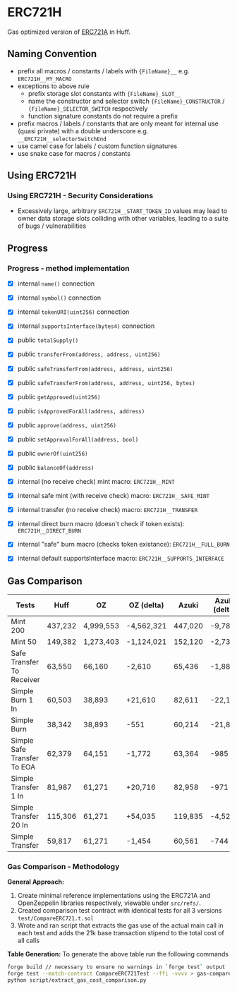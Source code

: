 # ERC721H

Gas optimized version of [ERC721A](https://github.com/chiru-labs/ERC721a) in
Huff.

## Naming Convention
- prefix all macros / constants / labels with `{FileName}__` e.g. `ERC721H__MY_MACRO`
- exceptions to above rule
  - prefix storage slot constants with `{FileName}_SLOT__`
  - name the constructor and selector switch `{FileName}_CONSTRUCTOR` / `{FileName}_SELECTOR_SWITCH` respectively
  - function signature constants do not require a prefix
- prefix macros / labels / constants that are only meant for internal use (quasi
  private) with a double underscore e.g. `__ERC721H__selectorSwitchEnd`
- use camel case for labels / custom function signatures
- use snake case for macros / constants

## Using ERC721H
### Using ERC721H - Security Considerations
- Excessively large, arbitrary `ERC721H__START_TOKEN_ID` values may lead to
  owner data storage slots colliding with other variables, leading to a suite of
  bugs / vulnerabilities

## Progress

### Progress - method implementation
- [x] internal `name()` connection
- [x] internal `symbol()` connection
- [x] internal `tokenURI(uint256)` connection
- [x] internal `supportsInterface(bytes4)` connection

- [x] public `totalSupply()`
- [x] public `transferFrom(address, address, uint256)`
- [x] public `safeTransferFrom(address, address, uint256)`
- [x] public `safeTransferFrom(address, address, uint256, bytes)`
- [x] public `getApproved(uint256)`
- [x] public `isApprovedForAll(address, address)`
- [x] public `approve(address, uint256)`
- [x] public `setApprovalForAll(address, bool)`
- [x] public `ownerOf(uint256)`
- [x] public `balanceOf(address)`

- [x] internal (no receive check) mint macro: `ERC721H__MINT`
- [x] internal safe mint (with receive check) macro: `ERC721H__SAFE_MINT`
- [x] internal transfer (no receive check) macro: `ERC721H__TRANSFER`
- [x] internal direct burn macro (doesn't check if token exists): `ERC721H__DIRECT_BURN`
- [x] internal "safe" burn macro (checks token existance): `ERC721H__FULL_BURN`
- [x] internal default supportsInterface macro: `ERC721H__SUPPORTS_INTERFACE`

## Gas Comparison
|                      Tests|    Huff|        OZ| OZ (delta)|   Azuki|Azuki (delta)|
|---------------------------|--------|----------|-----------|--------|-------------|
|                   Mint 200| 437,232| 4,999,553| -4,562,321| 447,020|       -9,788|
|                    Mint 50| 149,382| 1,273,403| -1,124,021| 152,120|       -2,738|
|  Safe Transfer To Receiver|  63,550|    66,160|     -2,610|  65,436|       -1,886|
|           Simple Burn 1 In|  60,503|    38,893|    +21,610|  82,611|      -22,108|
|                Simple Burn|  38,342|    38,893|       -551|  60,214|      -21,872|
|Simple Safe Transfer To EOA|  62,379|    64,151|     -1,772|  63,364|         -985|
|       Simple Transfer 1 In|  81,987|    61,271|    +20,716|  82,958|         -971|
|      Simple Transfer 20 In| 115,306|    61,271|    +54,035| 119,835|       -4,529|
|            Simple Transfer|  59,817|    61,271|     -1,454|  60,561|         -744|

### Gas Comparison - Methodology
**General Approach:**
1. Create minimal reference implementations using the ERC721A and OpenZeppelin libraries respectively, viewable under `src/refs/`.
2. Created comparison test contract with identical tests for all 3 versions `test/CompareERC721.t.sol`
3. Wrote and ran script that extracts the gas use of the actual main call in each test and adds the 21k base transaction stipend to the total cost of all calls

**Table Generation:**
To generate the above table run the following commands
```bash
forge build // necessary to ensure no warnings in `forge test` output
forge test --match-contract CompareERC721Test --ffi -vvvv > gas-compare.txt
python script/extract_gas_cost_comparison.py
```
